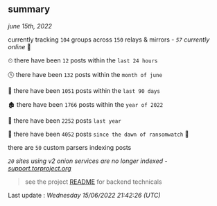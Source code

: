 
## summary
_june 15th, 2022_

currently tracking `104` groups across `150` relays & mirrors - _`57` currently online_ 📡

⏲ there have been `12` posts within the `last 24 hours`

🕓 there have been `132` posts within the `month of june`

📅 there have been `1051` posts within the `last 90 days`

🏚 there have been `1766` posts within the `year of 2022`

🚀 there have been `2252` posts `last year`

🦕 there have been `4052` posts `since the dawn of ransomwatch` 🐣

there are `50` custom parsers indexing posts

_`20` sites using v2 onion services are no longer indexed - [support.torproject.org](https://support.torproject.org/onionservices/v2-deprecation/)_

> see the project [README](https://github.com/jmousqueton/ransomwatch#readme) for backend technicals



Last update : _Wednesday 15/06/2022 21:42:26 (UTC)_

